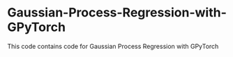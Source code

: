 # Gaussian-Process-Regression-with-GPyTorch
This code contains code for Gaussian Process Regression with GPyTorch
